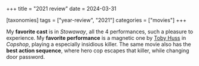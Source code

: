 +++
title = "2021 review"
date = 2024-03-31

[taxonomies]
tags = ["year-review", "2021"]
categories = ["movies"]
+++

My **favorite cast** is in *Stowaway*,
all the 4 performances,
such a pleasure to experience.
My **favorite performance** is a magnetic one by [Toby Huss] in _Copshop_,
playing a especially insidious killer.
The same movie also has the __best action sequence__,
where hero cop escapes that killer, while changing door password.

[Toby Huss]: https://en.wikipedia.org/wiki/Toby_Huss
